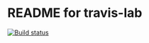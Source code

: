 # README for travis-lab

[![Build status](https://travis-ci.com/MGillOU/T847_Project.svg?master)](https://travis-ci.com/MGillOU)